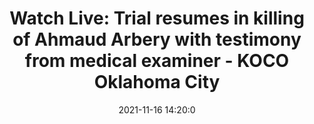 ---
"title": "Watch Live: Trial resumes in killing of Ahmaud Arbery with testimony from medical examiner - KOCO Oklahoma City"
"date": "2021-11-16 14:20:0"
"feed_name": "GOOGLENEWSCONSTRUCTION"
"feed_website": "https://news.google.com/search?q=construction%2Bincident&hl=en-US&gl=US&ceid=US:en"
"feed_rss": "https://news.google.com/rss/search?q=construction%2Bincident&hl=en-US&gl=US&ceid=US:en"
"link": "https://www.koco.com/article/ahmaud-arbery-november-16/38264865"
"source": "{'href': 'https://www.koco.com', 'title': 'KOCO Oklahoma City'}"
"file": "_posts/2021-1-1-1c913874d306e83a180a95511200f9ace68cf50a.md"
"accident": "0"
"drilling": "0"
"dead": "0"
"injured": "0"
"arrested": "0"
"place": "unknown place"
"where": "unknown site"
"causes": "unknown"
"place_uri": "unknown place"
---